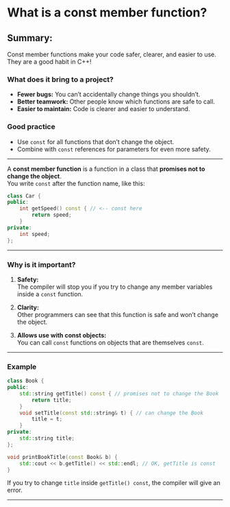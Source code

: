  
# What is a const member function?

## Summary:
Const member functions make your code safer, clearer, and easier to use. They are a good habit in C++!

### What does it bring to a project?

- **Fewer bugs:** You can’t accidentally change things you shouldn’t.
- **Better teamwork:** Other people know which functions are safe to call.
- **Easier to maintain:** Code is clearer and easier to understand.


### Good practice

- Use `const` for all functions that don’t change the object.
- Combine with `const` references for parameters for even more safety.

---


A **const member function** is a function in a class that **promises not to change the object**.  
You write `const` after the function name, like this:

```cpp
class Car {
public:
	int getSpeed() const { // <-- const here
		return speed;
	}
private:
	int speed;
};
```

---

### Why is it important?

1. **Safety:**  
   The compiler will stop you if you try to change any member variables inside a `const` function.

2. **Clarity:**  
   Other programmers can see that this function is safe and won’t change the object.

3. **Allows use with const objects:**  
   You can call `const` functions on objects that are themselves `const`.

---

### Example

```cpp
class Book {
public:
	std::string getTitle() const { // promises not to change the Book
		return title;
	}
	void setTitle(const std::string& t) { // can change the Book
		title = t;
	}
private:
	std::string title;
};

void printBookTitle(const Book& b) {
	std::cout << b.getTitle() << std::endl; // OK, getTitle is const
}
```

If you try to change `title` inside `getTitle() const`, the compiler will give an error.

---

